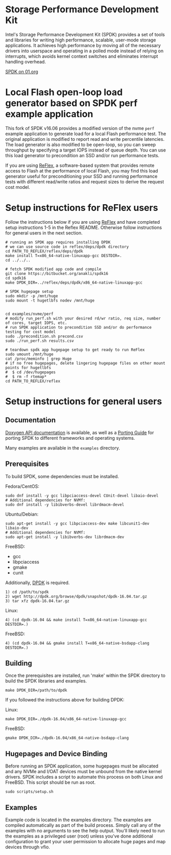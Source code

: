 Storage Performance Development Kit
===================================

Intel's Storage Performance Development Kit (SPDK) provides a set of tools
and libraries for writing high performance, scalable, user-mode storage
applications. It achieves high performance by moving all of the necessary
drivers into userspace and operating in a polled mode instead of relying on
interrupts, which avoids kernel context switches and eliminates interrupt
handling overhead.

[SPDK on 01.org](https://01.org/spdk)


Local Flash open-loop load generator based on SPDK perf example application
===========================================================================

This fork of SPDK v16.06 provides a modified version of the nvme `perf` example application to generate load for a local Flash performance test. The original application is modified to report read and write percentile latencies. The load generator is also modified to be open-loop, so you can sweep throughput by specifying a target IOPS instead of queue depth. You can use this load generator to precondition an SSD and/or run performance tests.

If you are using [ReFlex](https://github.com/stanford-mast/reflex), a software-based system that provides remote access to Flash at the performance of local Flash, you may find this load generator useful for preconditioning your SSD and running performance tests with different read/write ratios and request sizes to derive the request cost model. 


Setup instructions for ReFlex users
====================================

Follow the instructions below if you are using [ReFlex](https://github.com/stanford-mast/reflex) and have completed setup instructions 1-5 in the Reflex README. Otherwise follow instructions for general users in the next section.

    # running an SPDK app requires installing DPDK
    # we can use source code in reflex/deps/dpdk directory
    cd PATH_TO_REFLEX/reflex/deps/dpdk
    make install T=x86_64-native-linuxapp-gcc DESTDIR=.
    cd ../../..
    
    # fetch SPDK modified app code and compile
    git clone https://bitbucket.org/anakli/spdk16
    cd spdk16
    make DPDK_DIR=../reflex/deps/dpdk/x86_64-native-linuxapp-gcc
    
    # SPDK hugepage setup
    sudo mkdir -p /mnt/huge
    sudo mount -t hugetlbfs nodev /mnt/huge

   
    cd examples/nvme/perf
	# modify run_perf.sh with your desired rd/wr ratio, req size, number of cores, target IOPS, etc.
    # run SPDK application to precondition SSD and/or do performance testing for cost model
    sudo ./precondition.sh precond.csv
    sudo ./run_perf.sh results.csv

    # teardown spdk app hugepage setup to get ready to run ReFlex
    sudo umount /mnt/huge
    cat /proc/meminfo | grep Huge
    # if no free hugepages, delete lingering hugepage files on other mount points for hugetlbfs
    #  $ cd /dev/hugepages
	#  $ rm -f rtemap* 
    cd PATH_TO_REFLEX/reflex


Setup instructions for general users
====================================


## Documentation

[Doxygen API documentation](http://spdk.io/spdk/doc/) is available, as
well as a [Porting Guide](PORTING.md) for porting SPDK to different frameworks
and operating systems.

Many examples are available in the `examples` directory.

## Prerequisites

To build SPDK, some dependencies must be installed.

Fedora/CentOS:

    sudo dnf install -y gcc libpciaccess-devel CUnit-devel libaio-devel
    # Additional dependencies for NVMf:
    sudo dnf install -y libibverbs-devel librdmacm-devel

Ubuntu/Debian:

    sudo apt-get install -y gcc libpciaccess-dev make libcunit1-dev libaio-dev
    # Additional dependencies for NVMf:
    sudo apt-get install -y libibverbs-dev librdmacm-dev

FreeBSD:

- gcc
- libpciaccess
- gmake
- cunit

Additionally, [DPDK](http://dpdk.org/doc/quick-start) is required.

    1) cd /path/to/spdk
    2) wget http://dpdk.org/browse/dpdk/snapshot/dpdk-16.04.tar.gz
    3) tar xfz dpdk-16.04.tar.gz

Linux:

    4) (cd dpdk-16.04 && make install T=x86_64-native-linuxapp-gcc DESTDIR=.)

FreeBSD:

    4) (cd dpdk-16.04 && gmake install T=x86_64-native-bsdapp-clang DESTDIR=.)

## Building


Once the prerequisites are installed, run 'make' within the SPDK directory
to build the SPDK libraries and examples.

    make DPDK_DIR=/path/to/dpdk

If you followed the instructions above for building DPDK:

Linux:

    make DPDK_DIR=./dpdk-16.04/x86_64-native-linuxapp-gcc

FreeBSD:

    gmake DPDK_DIR=./dpdk-16.04/x86_64-native-bsdapp-clang

## Hugepages and Device Binding

Before running an SPDK application, some hugepages must be allocated and
any NVMe and I/OAT devices must be unbound from the native kernel drivers.
SPDK includes a script to automate this process on both Linux and FreeBSD.
This script should be run as root.

    sudo scripts/setup.sh

## Examples

Example code is located in the examples directory. The examples are compiled
automatically as part of the build process. Simply call any of the examples
with no arguments to see the help output. You'll likely need to run the examples
as a privileged user (root) unless you've done additional configuration
to grant your user permission to allocate huge pages and map devices through
vfio.
